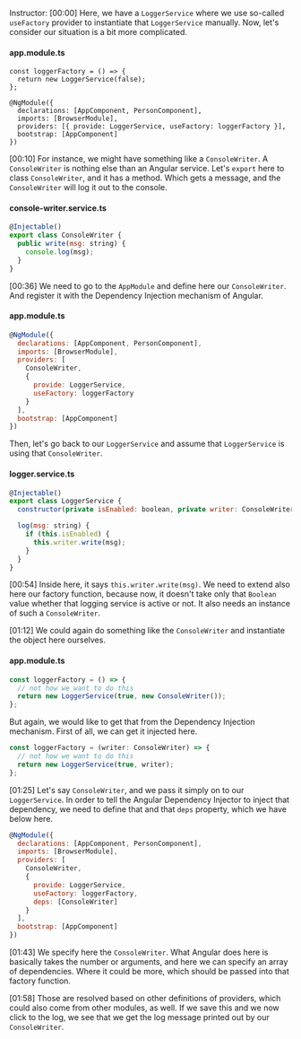 Instructor: [00:00] Here, we have a `LoggerService` where we use so-called `useFactory` provider to instantiate that `LoggerService` manually. Now, let's consider our situation is a bit more complicated.

#### app.module.ts
```
const loggerFactory = () => {
  return new LoggerService(false);
};

@NgModule({
  declarations: [AppComponent, PersonComponent],
  imports: [BrowserModule],
  providers: [{ provide: LoggerService, useFactory: loggerFactory }],
  bootstrap: [AppComponent]
})
```

[00:10] For instance, we might have something like a `ConsoleWriter`. A `ConsoleWriter` is nothing else than an Angular service. Let's `export` here to class `ConsoleWriter`, and it has a method. Which gets a message, and the `ConsoleWriter` will log it out to the console.

#### console-writer.service.ts
```javascript
@Injectable()
export class ConsoleWriter {
  public write(msg: string) {
    console.log(msg);
  }
}
```

[00:36] We need to go to the `AppModule` and define here our `ConsoleWriter`. And register it with the Dependency Injection mechanism of Angular. 

#### app.module.ts
``` javascript
@NgModule({
  declarations: [AppComponent, PersonComponent],
  imports: [BrowserModule],
  providers: [
    ConsoleWriter,
    { 
      provide: LoggerService, 
      useFactory: loggerFactory
    }
  ],
  bootstrap: [AppComponent]
})
```

Then, let's go back to our `LoggerService` and assume that `LoggerService` is using that `ConsoleWriter`.

#### logger.service.ts
```javascript
@Injectable()
export class LoggerService {
  constructor(private isEnabled: boolean, private writer: ConsoleWriter) {}

  log(msg: string) {
    if (this.isEnabled) {
      this.writer.write(msg);
    }
  }
}
```

[00:54] Inside here, it says `this.writer.write(msg)`. We need to extend also here our factory function, because now, it doesn't take only that `Boolean` value whether that logging service is active or not. It also needs an instance of such a `ConsoleWriter`.

[01:12] We could again do something like the `ConsoleWriter` and instantiate the object here ourselves. 

#### app.module.ts
```javascript
const loggerFactory = () => {
  // not how we want to do this
  return new LoggerService(true, new ConsoleWriter());
};
```

But again, we would like to get that from the Dependency Injection mechanism. First of all, we can get it injected here.

```javascript
const loggerFactory = (writer: ConsoleWriter) => {
  // not how we want to do this
  return new LoggerService(true, writer);
};
```

[01:25] Let's say `ConsoleWriter`, and we pass it simply on to our `LoggerService`. In order to tell the Angular Dependency Injector to inject that dependency, we need to define that and that `deps` property, which we have below here.

``` javascript
@NgModule({
  declarations: [AppComponent, PersonComponent],
  imports: [BrowserModule],
  providers: [
    ConsoleWriter,
    { 
      provide: LoggerService, 
      useFactory: loggerFactory,
      deps: [ConsoleWriter]
    }
  ],
  bootstrap: [AppComponent]
})
```

[01:43] We specify here the `ConsoleWriter`. What Angular does here is basically takes the number or arguments, and here we can specify an array of dependencies. Where it could be more, which should be passed into that factory function.

[01:58] Those are resolved based on other definitions of providers, which could also come from other modules, as well. If we save this and we now click to the log, we see that we get the log message printed out by our `ConsoleWriter`.